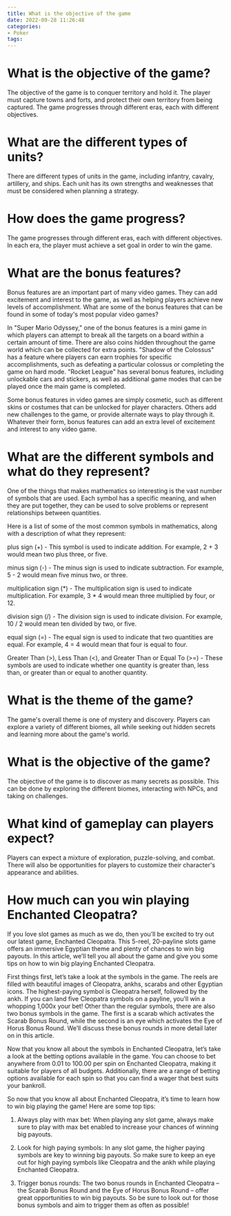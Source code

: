 ```yaml
---
title: What is the objective of the game
date: 2022-09-28 11:26:48
categories:
- Poker
tags:
---
```



#  What is the objective of the game?

The objective of the game is to conquer territory and hold it. The player must capture towns and forts, and protect their own territory from being captured. The game progresses through different eras, each with different objectives.

# What are the different types of units?

There are different types of units in the game, including infantry, cavalry, artillery, and ships. Each unit has its own strengths and weaknesses that must be considered when planning a strategy.

# How does the game progress?

The game progresses through different eras, each with different objectives. In each era, the player must achieve a set goal in order to win the game.

#  What are the bonus features?

Bonus features are an important part of many video games. They can add excitement and interest to the game, as well as helping players achieve new levels of accomplishment. What are some of the bonus features that can be found in some of today's most popular video games?

In "Super Mario Odyssey," one of the bonus features is a mini game in which players can attempt to break all the targets on a board within a certain amount of time. There are also coins hidden throughout the game world which can be collected for extra points. "Shadow of the Colossus" has a feature where players can earn trophies for specific accomplishments, such as defeating a particular colossus or completing the game on hard mode. "Rocket League" has several bonus features, including unlockable cars and stickers, as well as additional game modes that can be played once the main game is completed.

Some bonus features in video games are simply cosmetic, such as different skins or costumes that can be unlocked for player characters. Others add new challenges to the game, or provide alternate ways to play through it. Whatever their form, bonus features can add an extra level of excitement and interest to any video game.

#  What are the different symbols and what do they represent?

One of the things that makes mathematics so interesting is the vast number of symbols that are used. Each symbol has a specific meaning, and when they are put together, they can be used to solve problems or represent relationships between quantities.

Here is a list of some of the most common symbols in mathematics, along with a description of what they represent:

plus sign (+) - This symbol is used to indicate addition. For example, 2 + 3 would mean two plus three, or five.

minus sign (-) - The minus sign is used to indicate subtraction. For example, 5 - 2 would mean five minus two, or three.

multiplication sign (*) - The multiplication sign is used to indicate multiplication. For example, 3 * 4 would mean three multiplied by four, or 12.

division sign (/) - The division sign is used to indicate division. For example, 10 / 2 would mean ten divided by two, or five.

equal sign (=) - The equal sign is used to indicate that two quantities are equal. For example, 4 = 4 would mean that four is equal to four.

Greater Than (>), Less Than (<), and Greater Than or Equal To (>=) - These symbols are used to indicate whether one quantity is greater than, less than, or greater than or equal to another quantity.

#  What is the theme of the game?

The game's overall theme is one of mystery and discovery. Players can explore a variety of different biomes, all while seeking out hidden secrets and learning more about the game's world.

# What is the objective of the game?

The objective of the game is to discover as many secrets as possible. This can be done by exploring the different biomes, interacting with NPCs, and taking on challenges.

# What kind of gameplay can players expect?

Players can expect a mixture of exploration, puzzle-solving, and combat. There will also be opportunities for players to customize their character's appearance and abilities.

#  How much can you win playing Enchanted Cleopatra?

If you love slot games as much as we do, then you’ll be excited to try out our latest game, Enchanted Cleopatra. This 5-reel, 20-payline slots game offers an immersive Egyptian theme and plenty of chances to win big payouts. In this article, we’ll tell you all about the game and give you some tips on how to win big playing Enchanted Cleopatra.

First things first, let’s take a look at the symbols in the game. The reels are filled with beautiful images of Cleopatra, ankhs, scarabs and other Egyptian icons. The highest-paying symbol is Cleopatra herself, followed by the ankh. If you can land five Cleopatra symbols on a payline, you’ll win a whopping 1,000x your bet! Other than the regular symbols, there are also two bonus symbols in the game. The first is a scarab which activates the Scarab Bonus Round, while the second is an eye which activates the Eye of Horus Bonus Round. We’ll discuss these bonus rounds in more detail later on in this article.

Now that you know all about the symbols in Enchanted Cleopatra, let’s take a look at the betting options available in the game. You can choose to bet anywhere from 0.01 to 100.00 per spin on Enchanted Cleopatra, making it suitable for players of all budgets. Additionally, there are a range of betting options available for each spin so that you can find a wager that best suits your bankroll.

So now that you know all about Enchanted Cleopatra, it’s time to learn how to win big playing the game! Here are some top tips:

1) Always play with max bet: When playing any slot game, always make sure to play with max bet enabled to increase your chances of winning big payouts.

2) Look for high paying symbols: In any slot game, the higher paying symbols are key to winning big payouts. So make sure to keep an eye out for high paying symbols like Cleopatra and the ankh while playing Enchanted Cleopatra.

3) Trigger bonus rounds: The two bonus rounds in Enchanted Cleopatra – the Scarab Bonus Round and the Eye of Horus Bonus Round – offer great opportunities to win big payouts. So be sure to look out for those bonus symbols and aim to trigger them as often as possible!